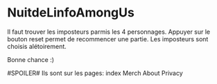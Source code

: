 # NuitdeLinfoAmongUs

Il faut trouver les imposteurs parmis les 4 personnages.
Appuyer sur le bouton reset permet de recommencer une partie.
Les imposteurs sont choisis alétoirement.

Bonne chance :)

#SPOILER#
Ils sont sur les pages:
  index
  Merch
  About
  Privacy
 
